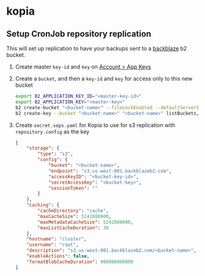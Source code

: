 # kopia

## Setup CronJob repository replication

This will set up replication to have your backups sent to a [backblaze](https://www.backblaze.com/) b2 bucket.

1. Create master `key-id` and `key` on [Account > App Keys](https://secure.backblaze.com/app_keys.htm)

2. Create a `bucket`, and then a `key-id` and `key` for access only to this new bucket
    ```sh
    export B2_APPLICATION_KEY_ID="<master-key-id>"
    export B2_APPLICATION_KEY="<master-key>"
    b2 create-bucket "<bucket-name>" --fileLockEnabled --defaultServerSideEncryption "SSE-B2"
    b2 create-key --bucket "<bucket-name>" "<bucket-name>" listBuckets,readBuckets,listFiles,readFiles,writeFiles,readBucketEncryption,readBucketReplications,readBucketRetentions,readFileRetentions,writeFileRetentions,readFileLegalHolds
    ```

3. Create `secret.sops.yaml` for Kopia to use for s3 replication with `repository.config` as the key
    ```json
    {
        "storage": {
            "type": "s3",
            "config": {
                "bucket": "<bucket-name>",
                "endpoint": "s3.us-west-001.backblazeb2.com",
                "accessKeyID": "<bucket-key-id>",
                "secretAccessKey": "<bucket-key>",
                "sessionToken": ""
            }
        },
        "caching": {
            "cacheDirectory": "cache",
            "maxCacheSize": 5242880000,
            "maxMetadataCacheSize": 5242880000,
            "maxListCacheDuration": 30
        },
        "hostname": "cluster",
        "username": "root",
        "description": "s3.us-west-001.backblazeb2.com/<bucket-name>",
        "enableActions": false,
        "formatBlobCacheDuration": 900000000000
    }
    ```
